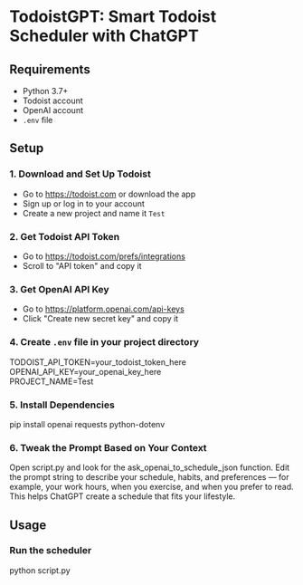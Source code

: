 # TodoistGPT: Smart Todoist Scheduler with ChatGPT

## Requirements  
- Python 3.7+  
- Todoist account  
- OpenAI account  
- `.env` file  

## Setup

### 1. Download and Set Up Todoist  
- Go to https://todoist.com or download the app  
- Sign up or log in to your account  
- Create a new project and name it `Test`  

### 2. Get Todoist API Token  
- Go to https://todoist.com/prefs/integrations  
- Scroll to "API token" and copy it  

### 3. Get OpenAI API Key  
- Go to https://platform.openai.com/api-keys  
- Click "Create new secret key" and copy it  

### 4. Create `.env` file in your project directory  
TODOIST_API_TOKEN=your_todoist_token_here  
OPENAI_API_KEY=your_openai_key_here  
PROJECT_NAME=Test  

### 5. Install Dependencies  
pip install openai requests python-dotenv

### 6. Tweak the Prompt Based on Your Context
Open script.py and look for the ask_openai_to_schedule_json function.
Edit the prompt string to describe your schedule, habits, and preferences — for example, your work hours, when you exercise, and when you prefer to read.
This helps ChatGPT create a schedule that fits your lifestyle.


## Usage

### Run the scheduler  
python script.py
